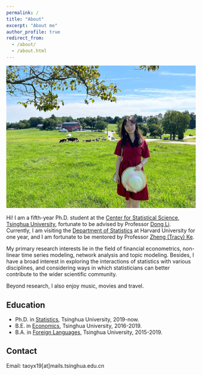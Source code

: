 ```yaml
---
permalink: /
title: "About"
excerpt: "About me"
author_profile: true
redirect_from: 
  - /about/
  - /about.html
---
```


![](../images/2023.8.jpg)

Hi! I am a fifth-year Ph.D. student at the [Center for Statistical Science](http://www.stat.tsinghua.edu.cn), [Tsinghua University](https://www.tsinghua.edu.cn/en/), fortunate to be advised by Professor [Dong Li](http://www.stat.tsinghua.edu.cn/teachers/李东/). Currently, I am visiting the [Department of Statistics](https://statistics.fas.harvard.edu/home) at Harvard University for one year, and I am fortunate to be mentored by Professor [Zheng (Tracy) Ke](http://zke.fas.harvard.edu/index.html).

My primary research interests lie in the field of financial econometrics, non-linear time series modeling, network analysis and topic modeling. Besides, I have a broad interest in exploring the interactions of statistics with various disciplines, and considering ways in which statisticians can better contribute to the wider scientific community.

Beyond research, I also enjoy music, movies and travel.

## Education
* Ph.D. in [Statistics](http://www.stat.tsinghua.edu.cn/en/), Tsinghua University, 2019-now.
* B.E. in [Economics](https://www.sem.tsinghua.edu.cn/en/), Tsinghua University, 2016-2019.
* B.A. in [Foreign Languages](https://www.dfll.tsinghua.edu.cn), Tsinghua University, 2015-2019.

## Contact
Email: taoyx19[at]mails.tsinghua.edu.cn
